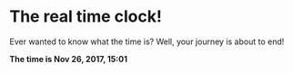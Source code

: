 # The real time clock!

Ever wanted to know what the time is? Well, your journey is about to end!

**The time is Nov 26, 2017, 15:01**